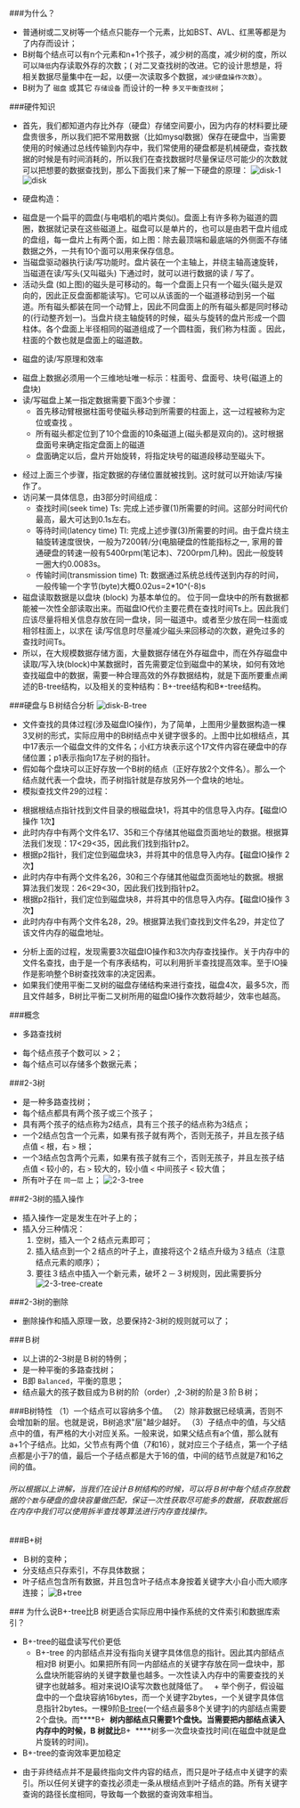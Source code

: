 ###为什么？
* 普通树或二叉树等一个结点只能存一个元素，比如BST、AVL、红黑等都是为了内存而设计；
* B树每个结点可以有n个元素和n+1个孩子，减少树的高度，减少树的度，所以可以`降低`内存读取外存的次数；( 对二叉查找树的改进。它的设计思想是，将相关数据尽量集中在一起，以便一次读取多个数据，`减少硬盘操作次数`）。
* B树为了 `磁盘` 或其它 `存储设备` 而设计的一种 `多叉平衡查找树`；

<!-- more -->

###硬件知识
* 首先，我们都知道内存比外存（硬盘）存储空间要小，因为内存的材料要比硬盘贵很多，所以我们把不常用数据（比如mysql数据）保存在硬盘中，当需要使用的时候通过总线传输到内存中，我们常使用的硬盘都是机械硬盘，查找数据的时候是有时间消耗的，所以我们在查找数据时尽量保证尽可能少的次数就可以把想要的数据查找到，那么下面我们来了解一下硬盘的原理：
![disk-1](http://7xirg5.com1.z0.glb.clouddn.com/disk-2.png)
![disk](http://7xirg5.com1.z0.glb.clouddn.com/disk.png)

* 硬盘构造：
 + 磁盘是一个扁平的圆盘(与电唱机的唱片类似)。盘面上有许多称为磁道的圆圈，数据就记录在这些磁道上。磁盘可以是单片的，也可以是由若干盘片组成的盘组，每一盘片上有两个面，如上图：除去最顶端和最底端的外侧面不存储数据之外，一共有10个面可以用来保存信息。
 + 当磁盘驱动器执行读/写功能时。盘片装在一个主轴上，并绕主轴高速旋转，当磁道在读/写头(又叫磁头) 下通过时，就可以进行数据的读 / 写了。
  + 活动头盘 (如上图)的磁头是可移动的。每一个盘面上只有一个磁头(磁头是双向的，因此正反盘面都能读写)。它可以从该面的一个磁道移动到另一个磁道。所有磁头都装在同一个动臂上，因此不同盘面上的所有磁头都是同时移动的(行动整齐划一)。当盘片绕主轴旋转的时候，磁头与旋转的盘片形成一个圆柱体。各个盘面上半径相同的磁道组成了一个圆柱面，我们称为柱面 。因此，柱面的个数也就是盘面上的磁道数。

* 磁盘的读/写原理和效率
 + 磁盘上数据必须用一个三维地址唯一标示：柱面号、盘面号、块号(磁道上的盘块)
 + 读/写磁盘上某一指定数据需要下面3个步骤：
     - 首先移动臂根据柱面号使磁头移动到所需要的柱面上，这一过程被称为定位或查找 。
     - 所有磁头都定位到了10个盘面的10条磁道上(磁头都是双向的)。这时根据盘面号来确定指定盘面上的磁道
    - 盘面确定以后，盘片开始旋转，将指定块号的磁道段移动至磁头下。
 * 经过上面三个步骤，指定数据的存储位置就被找到。这时就可以开始读/写操作了。
* 访问某一具体信息，由3部分时间组成：
  + 查找时间(seek time) Ts: 完成上述步骤(1)所需要的时间。这部分时间代价最高，最大可达到0.1s左右。
  + 等待时间(latency time) Tl: 完成上述步骤(3)所需要的时间。由于盘片绕主轴旋转速度很快，一般为7200转/分(电脑硬盘的性能指标之一, 家用的普通硬盘的转速一般有5400rpm(笔记本)、7200rpm几种)。因此一般旋转一圈大约0.0083s。
  + 传输时间(transmission time) Tt: 数据通过系统总线传送到内存的时间，一般传输一个字节(byte)大概0.02us=2*10^(-8)s
* 磁盘读取数据是以盘块 (block) 为基本单位的。 位于同一盘块中的所有数据都能被一次性全部读取出来。而磁盘IO代价主要花费在查找时间Ts上。因此我们应该尽量将相关信息存放在同一盘块，同一磁道中。或者至少放在同一柱面或相邻柱面上，以求在 读/写信息时尽量减少磁头来回移动的次数，避免过多的查找时间Ts。
* 所以，在大规模数据存储方面，大量数据存储在外存磁盘中，而在外存磁盘中读取/写入块(block)中某数据时，首先需要定位到磁盘中的某块，如何有效地查找磁盘中的数据，需要一种合理高效的外存数据结构，就是下面所要重点阐述的B-tree结构，以及相关的变种结构：B+-tree结构和B*-tree结构。

###硬盘与Ｂ树结合分析
![disk-B-tree](http://7xirg5.com1.z0.glb.clouddn.com/disk-B-tree.png)
* 文件查找的具体过程(涉及磁盘IO操作)，为了简单，上图用少量数据构造一棵3叉树的形式，实际应用中的B树结点中关键字很多的。上图中比如根结点，其中17表示一个磁盘文件的文件名；小红方块表示这个17文件内容在硬盘中的存储位置；p1表示指向17左子树的指针。
* 假如每个盘块可以正好存放一个B树的结点（正好存放2个文件名）。那么一个结点就代表一个盘块，而子树指针就是存放另外一个盘块的地址。
* 模拟查找文件29的过程：
 + 根据根结点指针找到文件目录的根磁盘块1，将其中的信息导入内存。【磁盘IO操作 1次】    
 + 此时内存中有两个文件名17、35和三个存储其他磁盘页面地址的数据。根据算法我们发现：17<29<35，因此我们找到指针p2。
 + 根据p2指针，我们定位到磁盘块3，并将其中的信息导入内存。【磁盘IO操作 2次】    
 + 此时内存中有两个文件名26，30和三个存储其他磁盘页面地址的数据。根据算法我们发现：26<29<30，因此我们找到指针p2。
 + 根据p2指针，我们定位到磁盘块8，并将其中的信息导入内存。【磁盘IO操作 3次】    
 + 此时内存中有两个文件名28，29。根据算法我们查找到文件名29，并定位了该文件内存的磁盘地址。
* 分析上面的过程，发现需要3次磁盘IO操作和3次内存查找操作。关于内存中的文件名查找，由于是一个有序表结构，可以利用折半查找提高效率。至于IO操作是影响整个B树查找效率的决定因素。
* 如果我们使用平衡二叉树的磁盘存储结构来进行查找，磁盘4次，最多5次，而且文件越多，B树比平衡二叉树所用的磁盘IO操作次数将越少，效率也越高。

###概念
* 多路查找树
 + 每个结点孩子个数可以 > 2；
 + 每个结点可以存储多个数据元素；

###2-3树
* 是一种多路查找树；
* 每个结点都具有两个孩子或三个孩子；
* 具有两个孩子的结点称为2结点，具有三个孩子的结点称为3结点；
* 一个2结点包含一个元素，如果有孩子就有两个，否则无孩子，并且左孩子结点值 `<` 根，右 `>` 根；
* 一个3结点包含两个元素，如果有孩子就有三个，否则无孩子，并且左孩子结点值 `<` 较小的，右 `>` 较大的，较小值 `<` 中间孩子 `<` 较大值；
* 所有叶子在 `同一层` 上；
![2-3-tree](http://7xirg5.com1.z0.glb.clouddn.com/2-3-tree.png)

###2-3树的插入操作
* 插入操作一定是发生在叶子上的；
* 插入分三种情况：
  1. 空树，插入一个２结点元素即可；
  2. 插入结点到一个２结点的叶子上，直接将这个２结点升级为３结点（注意结点元素的顺序）；
  3. 要往３结点中插入一个新元素，破坏２－３树规则，因此需要拆分
![2-3-tree-create](http://7xirg5.com1.z0.glb.clouddn.com/2-3-tree-create.png)

###2-3树的删除
*  删除操作和插入原理一致，总要保持2-3树的规则就可以了；

###Ｂ树
* 以上讲的2-3树是Ｂ树的特例；
* 是一种平衡的多路查找树；
* B即 `Balanced`，平衡的意思；
* 结点最大的孩子数目成为Ｂ树的阶（order）,2-3树的阶是３阶Ｂ树；

###B树特性
（1）一个结点可以容纳多个值。
（2）除非数据已经填满，否则不会增加新的层。也就是说，B树追求"层"越少越好。
（3）子结点中的值，与父结点中的值，有严格的大小对应关系。一般来说，如果父结点有a个值，那么就有a+1个子结点。比如，父节点有两个值（7和16），就对应三个子结点，第一个子结点都是小于7的值，最后一个子结点都是大于16的值，中间的结节点就是7和16之间的值。

###### *所以根据以上讲解，当我们在设计Ｂ树结构的时候，可以将Ｂ树中每个结点存放数据的`个数`与硬盘的盘块容量做匹配，保证一次性获取尽可能多的数据，获取数据后在内存中我们可以使用拆半查找等算法进行内存查找操作。*


###B+树
* Ｂ树的变种；
* 分支结点只存索引，不存具体数据；
* 叶子结点包含所有数据，并且包含叶子结点本身按着关键字大小自小而大顺序连接；
![B+tree](http://7xirg5.com1.z0.glb.clouddn.com/B+tree.png)

### 为什么说B+-tree比B 树更适合实际应用中操作系统的文件索引和数据库索引？
* B+-tree的磁盘读写代价更低
  + B+-tree 的内部结点并没有指向关键字具体信息的指针。因此其内部结点相对B 树更小。如果把所有同一内部结点的关键字存放在同一盘块中，那么盘块所能容纳的关键字数量也越多。一次性读入内存中的需要查找的关键字也就越多。相对来说IO读写次数也就降低了。
  + 举个例子，假设磁盘中的一个盘块容纳16bytes，而一个关键字2bytes，一个关键字具体信息指针2bytes。一棵9阶[B-tree]()(一个结点最多8个关键字)的内部结点需要2个盘快。而****B+ 
****树内部结点只需要1个盘快。当需要把内部结点读入内存中的时候，B 树就比****B+ 
****树多一次盘块查找时间(在磁盘中就是盘片旋转的时间)。
* B+-tree的查询效率更加稳定
 + 由于非终结点并不是最终指向文件内容的结点，而只是叶子结点中关键字的索引。所以任何关键字的查找必须走一条从根结点到叶子结点的路。所有关键字查询的路径长度相同，导致每一个数据的查询效率相当。
　
　

